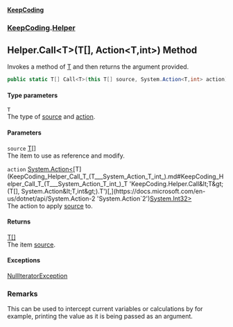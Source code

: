 #### [KeepCoding](index.md 'index')
### [KeepCoding](KeepCoding.md 'KeepCoding').[Helper](KeepCoding_Helper.md 'KeepCoding.Helper')
## Helper.Call&lt;T&gt;(T[], Action&lt;T,int&gt;) Method
Invokes a method of [T](KeepCoding_Helper_Call_T_(T___System_Action_T_int_).md#KeepCoding_Helper_Call_T_(T___System_Action_T_int_)_T 'KeepCoding.Helper.Call&lt;T&gt;(T[], System.Action&lt;T,int&gt;).T') and then returns the argument provided.  
```csharp
public static T[] Call<T>(this T[] source, System.Action<T,int> action);
```
#### Type parameters
<a name='KeepCoding_Helper_Call_T_(T___System_Action_T_int_)_T'></a>
`T`  
The type of [source](KeepCoding_Helper_Call_T_(T___System_Action_T_int_).md#KeepCoding_Helper_Call_T_(T___System_Action_T_int_)_source 'KeepCoding.Helper.Call&lt;T&gt;(T[], System.Action&lt;T,int&gt;).source') and [action](KeepCoding_Helper_Call_T_(T___System_Action_T_int_).md#KeepCoding_Helper_Call_T_(T___System_Action_T_int_)_action 'KeepCoding.Helper.Call&lt;T&gt;(T[], System.Action&lt;T,int&gt;).action').
  
#### Parameters
<a name='KeepCoding_Helper_Call_T_(T___System_Action_T_int_)_source'></a>
`source` [T](KeepCoding_Helper_Call_T_(T___System_Action_T_int_).md#KeepCoding_Helper_Call_T_(T___System_Action_T_int_)_T 'KeepCoding.Helper.Call&lt;T&gt;(T[], System.Action&lt;T,int&gt;).T')[[]](https://docs.microsoft.com/en-us/dotnet/api/System.Array 'System.Array')  
The item to use as reference and modify.
  
<a name='KeepCoding_Helper_Call_T_(T___System_Action_T_int_)_action'></a>
`action` [System.Action&lt;](https://docs.microsoft.com/en-us/dotnet/api/System.Action-2 'System.Action`2')[T](KeepCoding_Helper_Call_T_(T___System_Action_T_int_).md#KeepCoding_Helper_Call_T_(T___System_Action_T_int_)_T 'KeepCoding.Helper.Call&lt;T&gt;(T[], System.Action&lt;T,int&gt;).T')[,](https://docs.microsoft.com/en-us/dotnet/api/System.Action-2 'System.Action`2')[System.Int32](https://docs.microsoft.com/en-us/dotnet/api/System.Int32 'System.Int32')[&gt;](https://docs.microsoft.com/en-us/dotnet/api/System.Action-2 'System.Action`2')  
The action to apply [source](KeepCoding_Helper_Call_T_(T___System_Action_T_int_).md#KeepCoding_Helper_Call_T_(T___System_Action_T_int_)_source 'KeepCoding.Helper.Call&lt;T&gt;(T[], System.Action&lt;T,int&gt;).source') to.
  
#### Returns
[T](KeepCoding_Helper_Call_T_(T___System_Action_T_int_).md#KeepCoding_Helper_Call_T_(T___System_Action_T_int_)_T 'KeepCoding.Helper.Call&lt;T&gt;(T[], System.Action&lt;T,int&gt;).T')[[]](https://docs.microsoft.com/en-us/dotnet/api/System.Array 'System.Array')  
The item [source](KeepCoding_Helper_Call_T_(T___System_Action_T_int_).md#KeepCoding_Helper_Call_T_(T___System_Action_T_int_)_source 'KeepCoding.Helper.Call&lt;T&gt;(T[], System.Action&lt;T,int&gt;).source').
#### Exceptions
[NullIteratorException](KeepCoding_Internal_NullIteratorException.md 'KeepCoding.Internal.NullIteratorException')  
### Remarks
This can be used to intercept current variables or calculations by for example, printing the value as it is being passed as an argument.  
